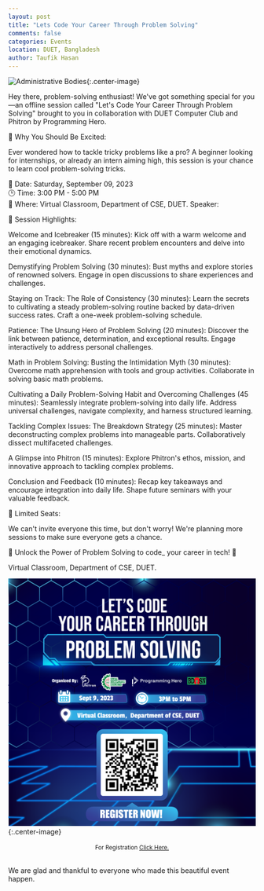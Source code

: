 ```yaml
---
layout: post
title: "Lets Code Your Career Through Problem Solving"
comments: false
categories: Events
location: DUET, Bangladesh
author: Taufik Hasan
---
```


![Administrative Bodies](/post_images/others/let_code_career_through_problem_solving.png){:.center-image} 

Hey there, problem-solving enthusiast! We've got something special for you—an offline session called "Let's Code Your Career Through Problem Solving" brought to you in collaboration with DUET Computer Club and Phitron by  Programming Hero.

🚀 Why You Should Be Excited: 

Ever wondered how to tackle tricky problems like a pro? A beginner looking for internships, or already an intern aiming high, this session is your chance to learn cool problem-solving tricks.


📅 Date: Saturday, September 09, 2023<br>
🕒 Time: 3:00 PM - 5:00 PM<br>
📍 Where: Virtual Classroom,  Department of CSE, DUET.
Speaker:


🌟 Session Highlights:

Welcome and Icebreaker (15 minutes): Kick off with a warm welcome and an engaging icebreaker. Share recent problem encounters and delve into their emotional dynamics.

Demystifying Problem Solving (30 minutes): Bust myths and explore stories of renowned solvers. Engage in open discussions to share experiences and challenges.

Staying on Track: The Role of Consistency (30 minutes): Learn the secrets to cultivating a steady problem-solving routine backed by data-driven success rates. Craft a one-week problem-solving schedule.

Patience: The Unsung Hero of Problem Solving (20 minutes): Discover the link between patience, determination, and exceptional results. Engage interactively to address personal challenges.

Math in Problem Solving: Busting the Intimidation Myth (30 minutes): Overcome math apprehension with tools and group activities. Collaborate in solving basic math problems.

Cultivating a Daily Problem-Solving Habit and Overcoming Challenges (45 minutes): Seamlessly integrate problem-solving into daily life. Address universal challenges, navigate complexity, and harness structured learning.

Tackling Complex Issues: The Breakdown Strategy (25 minutes): Master deconstructing complex problems into manageable parts. Collaboratively dissect multifaceted challenges.

A Glimpse into Phitron (15 minutes): Explore Phitron's ethos, mission, and innovative approach to tackling complex problems.

Conclusion and Feedback (10 minutes): Recap key takeaways and encourage integration into daily life. Shape future seminars with your valuable feedback.


🎯 Limited Seats: 

We can't invite everyone this time, but don't worry! We're planning more sessions to make sure everyone gets a chance.


🚀 Unlock the Power of Problem Solving to code_ your career in tech! 🚀

Virtual Classroom,  Department of CSE, DUET.

![Executive Bodies](/post_images/others/let_code_career_through_problem_solving_regi.png){:.center-image}

<center> <small>For Registration <a href="https://forms.gle/fn72ktMEYkGVjjDaA">Click Here.</a></small> </center> <br>


We are glad and thankful to everyone who made this beautiful event happen.


